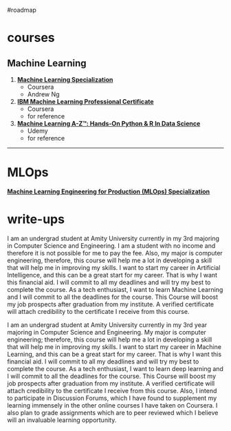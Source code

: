 #roadmap
# courses
## Machine Learning
1. **[Machine Learning Specialization](https://www.coursera.org/specializations/machine-learning-introduction)**
	- Coursera
	- Andrew Ng
2. **[IBM Machine Learning Professional Certificate](https://www.coursera.org/professional-certificates/ibm-machine-learning)**
	- Coursera
	- for reference
3. **[Machine Learning A-Z™: Hands-On Python & R In Data Science](https://www.udemy.com/course/machinelearning/)**
	- Udemy
	- for reference
---
# MLOps
**[Machine Learning Engineering for Production (MLOps) Specialization](https://www.coursera.org/specializations/machine-learning-engineering-for-production-mlops)**

# write-ups
I am an undergrad student at Amity University currently in my 3rd majoring in Computer Science and Engineering. I am a student with no income and therefore it is not possible for me to pay the fee. Also, my major is computer engineering, therefore, this course will help me a lot in developing a skill that will help me in improving my skills. I want to start my career in Artificial Intelligence, and this can be a great start for my career. That is why I want this financial aid. I will commit to all my deadlines and will try my best to complete the course. As a tech enthusiast, I want to learn Machine Learning and I will commit to all the deadlines for the course. This Course will boost my job prospects after graduation from my institute. A verified certificate will attach credibility to the certificate I receive from this course.

I am an undergrad student at Amity University currently in my 3rd year majoring in Computer Science and Engineering. My major is computer engineering; therefore, this course will help me a lot in developing a skill that will help me in improving my skills. I want to start my career in Machine Learning, and this can be a great start for my career. That is why I want this financial aid. I will commit to all my deadlines and will try my best to complete the course. As a tech enthusiast, I want to learn deep learning and I will commit to all the deadlines for the course. This Course will boost my job prospects after graduation from my institute. A verified certificate will attach credibility to the certificate I receive from this course. Also, I intend to participate in Discussion Forums, which I have found to supplement my learning immensely in the other online courses I have taken on Coursera. I also plan to grade assignments which are to peer reviewed which I believe will an invaluable learning opportunity.

